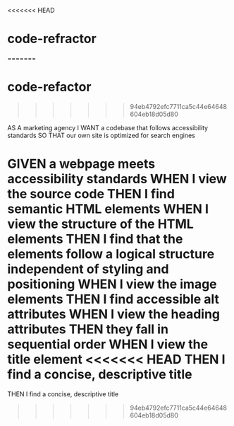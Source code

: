 <<<<<<< HEAD
# code-refractor
=======
# code-refactor
>>>>>>> 94eb4792efc7711ca5c44e64648604eb18d05d80

AS A marketing agency
I WANT a codebase that follows accessibility standards
SO THAT our own site is optimized for search engines

GIVEN a webpage meets accessibility standards
WHEN I view the source code
THEN I find semantic HTML elements
WHEN I view the structure of the HTML elements
THEN I find that the elements follow a logical structure independent of styling and positioning
WHEN I view the image elements
THEN I find accessible alt attributes
WHEN I view the heading attributes
THEN they fall in sequential order
WHEN I view the title element
<<<<<<< HEAD
THEN I find a concise, descriptive title
=======
THEN I find a concise, descriptive title
>>>>>>> 94eb4792efc7711ca5c44e64648604eb18d05d80

